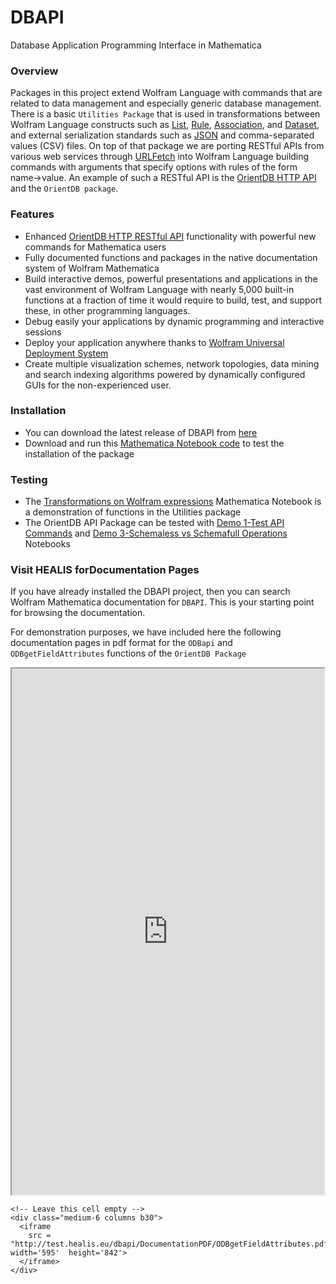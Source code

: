 # DBAPI
Database Application Programming Interface in Mathematica

### Overview
Packages in this project extend Wolfram Language with commands that are related to data management and especially generic database management. There is a basic `Utilities Package` that is used in transformations between Wolfram Language constructs such as [List][01], [Rule][02], [Association][03], and [Dataset][04], and external serialization standards such as [JSON][05] and comma-separated values (CSV) files. On top of that package we are porting RESTful APIs from various web services through [URLFetch][06] into Wolfram Language building commands with arguments that specify options with rules of the form name->value. An example of such a RESTful API is the [OrientDB HTTP API][07] and the `OrientDB package`.

### Features

* Enhanced [OrientDB HTTP RESTful API][07] functionality with powerful new commands for Mathematica users
* Fully documented functions and packages in the native documentation system of Wolfram Mathematica
* Build interactive demos, powerful presentations and applications in the vast environment of Wolfram Language with nearly 5,000 built-in functions at a fraction of time it would require to build, test, and support these, in other programming languages.
* Debug easily your applications by dynamic programming and interactive sessions
* Deploy your application anywhere thanks to [Wolfram Universal Deployment System][08]
* Create multiple visualization schemes, network topologies, data mining and search indexing algorithms powered by dynamically configured GUIs for the non-experienced user.

### Installation

* You can download the latest release of DBAPI from [here][13]
* Download and run this [Mathematica Notebook code][09] to test the installation of the package

### Testing

- The [Transformations on Wolfram expressions][10] Mathematica Notebook is a demonstration of functions in the Utilities package
- The OrientDB API Package can be tested with [Demo 1-Test API Commands][11] and [Demo 3-Schemaless vs Schemafull Operations][12] Notebooks

### Visit HEALIS forDocumentation Pages
If you have already installed the DBAPI project, then you can search Wolfram Mathematica documentation for `DBAPI`. This is your starting point for browsing the documentation.

For demonstration purposes, we have included here the following documentation pages in pdf format for the `ODBapi` and `ODBgetFieldAttributes` functions of the `OrientDB Package`

<!-- Set a 1row x 2columns Grid, i.e. 2columns x 6width = 12  -->
<div class="row t60">
  <!-- First Row -->
    <div class="medium-6 columns b30">
      <iframe  
        src = "http://test.healis.eu/dbapi/DocumentationPDF/ODBapi.pdf"  width='595'  height='842'>
      </iframe>  
    </div>

    <!-- Leave this cell empty -->
    <div class="medium-6 columns b30">
      <iframe  
        src = "http://test.healis.eu/dbapi/DocumentationPDF/ODBgetFieldAttributes.pdf"  width='595'  height='842'>
      </iframe>  
    </div>
  <!-- End of First Row -->
</div> <!-- End of Grid -->


[01]:http://reference.wolfram.com/language/ref/List.html
[02]:http://reference.wolfram.com/language/ref/Rule.html
[03]:http://reference.wolfram.com/language/ref/Association.html
[04]:http://reference.wolfram.com/language/ref/Dataset.html
[05]:http://json.org
[06]:http://reference.wolfram.com/language/ref/URLFetch.html
[07]:http://orientdb.com/docs/2.1/OrientDB-REST.html
[08]:http://www.wolfram.com/universal-deployment-system

[09]: http://test.healis.eu/dbapi/Test/Installation.nb
[10]: http://test.healis.eu/dbapi/Test/Transformations_on_Expressions.nb
[11]: http://test.healis.eu/dbapi/Test/OrientDB%20API%20Demo%201%20-%20Test%20API%20Commands.nb
[12]: http://test.healis.eu/dbapi/Test/OrientDB%20API%20Demo%203%20-%20Schemaless%20vs%20Schemafull%20Operations.nb
[13]: http://test.healis.eu/dbapi/Release/dbapi-latest-release.zip
